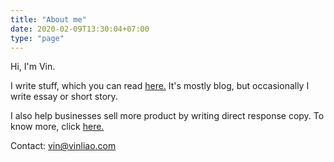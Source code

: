 ```yaml
---
title: "About me"
date: 2020-02-09T13:30:04+07:00
type: "page"
---
```


Hi, I'm Vin. 

I write stuff, which you can read [here.](/posts) It's mostly blog, but occasionally I write essay or short story. 

I also help businesses sell more product by writing direct response copy. To know more, click [here.](/copywriting)

Contact: vin@vinliao.com